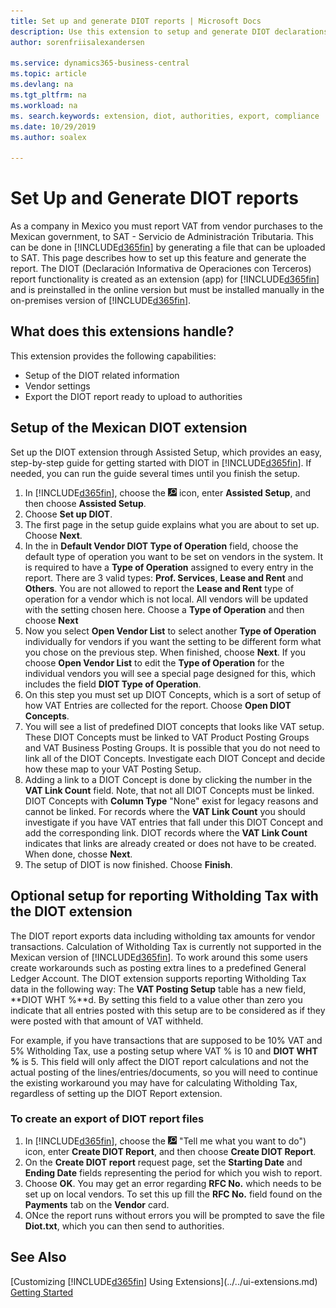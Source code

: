 ```yaml
---
title: Set up and generate DIOT reports | Microsoft Docs
description: Use this extension to setup and generate DIOT declarations in Business Central for the Mexican authorities.
author: sorenfriisalexandersen

ms.service: dynamics365-business-central
ms.topic: article
ms.devlang: na
ms.tgt_pltfrm: na
ms.workload: na
ms. search.keywords: extension, diot, authorities, export, compliance
ms.date: 10/29/2019
ms.author: soalex

---
```


# Set Up and Generate DIOT reports

As a company in Mexico you must report VAT from vendor purchases to the Mexican government, to SAT - Servicio de Administración Tributaria. This can be done in [!INCLUDE[d365fin](../../includes/d365fin_md.md)] by generating a file that can be uploaded to SAT. This page describes how to set up this feature and generate the report. The DIOT (Declaración Informativa de Operaciones con Terceros) report functionality is created as an extension (app) for [!INCLUDE[d365fin](../../includes/d365fin_md.md)] and is preinstalled in the online version but must be installed manually in the on-premises version of [!INCLUDE[d365fin](../../includes/d365fin_md.md)].

## What does this extensions handle?
This extension provides the following capabilities:
* Setup of the DIOT related information
* Vendor settings
* Export the DIOT report ready to upload to authorities 

## Setup of the Mexican DIOT extension
Set up the DIOT extension through Assisted Setup, which provides an easy, step-by-step guide for getting started with DIOT in [!INCLUDE[d365fin](../../includes/d365fin_md.md)]. If needed, you can run the guide several times until you finish the setup.

1. In [!INCLUDE[d365fin](../../includes/d365fin_md.md)], choose the ![Lightbulb that opens the Tell Me feature](../../media/ui-search/search_small.png "Tell me what you want to do") icon, enter **Assisted Setup**, and then choose **Assisted Setup**.  
2. Choose **Set up DIOT**.
3. The first page in the setup guide explains what you are about to set up. Choose **Next**.
4. In the in **Default Vendor DIOT Type of Operation** field, choose the default type of operation you want to be set on vendors in the system. It is required to have a **Type of Operation** assigned to every entry in the report. There are 3 valid types: **Prof. Services**, **Lease and Rent** and **Others**. You are not allowed to report the  **Lease and Rent** type of operation for a vendor which is not local. All vendors will be updated with the setting chosen here. Choose a **Type of Operation** and then choose **Next**
5. Now you select **Open Vendor List** to select another **Type of Operation** individually for vendors if you want the setting to be different form what you chose on the previous step. When finished, choose **Next**. If you choose **Open Vendor List** to edit the **Type of Operation** for the individual vendors you will see a special page designed for this, which includes the field **DIOT Type of Operation**. 
6. On this step you must set up DIOT Concepts, which is a sort of setup of how VAT Entries are collected for the report. Choose **Open DIOT Concepts**.
7. You will see a list of predefined DIOT concepts that looks like VAT setup. These DIOT Concepts must be linked to VAT Product Posting Groups and VAT Business Posting Groups. It is possible that you do not need to link all of the DIOT Concepts. Investigate each DIOT Concept and decide how these map to your VAT Posting Setup.
8. Adding a link to a DIOT Concept is done by clicking the number in the **VAT Link Count** field. Note, that not all DIOT Concepts must be linked. DIOT Concepts with **Column Type** "None" exist for legacy reasons and cannot be linked. For records where the **VAT Link Count** you should investigate if you have VAT entries that fall under this DIOT Concept and add the corresponding link. DIOT records where the **VAT Link Count** indicates that links are already created or does not have to be created. When done, chosse **Next**.
9. The setup of DIOT is now finished. Choose **Finish**.

## Optional setup for reporting Witholding Tax with the DIOT extension
The DIOT report exports data including witholding tax amounts for vendor transactions. Calculation of Witholding Tax is currently not supported in the Mexican version of [!INCLUDE[d365fin](../../includes/d365fin_md.md)]. To work around this some users create workarounds such as posting extra lines to a predefined General Ledger Account. The DIOT extension supports reporting Witholding Tax data in the following way:
The **VAT Posting Setup** table has a new field, **DIOT WHT %**d. By setting this field to a value other than zero you indicate that all entries posted with this setup are to be considered as if they were posted with that amount of VAT withheld.

For example, if you have transactions that are supposed to be 10% VAT and 5% Witholding Tax, use a posting setup where VAT % is 10 and **DIOT WHT %** is 5.
This field will only affect the DIOT report calculations and not the actual posting of the lines/entries/documents, so you will need to continue the existing workaround you may have for calculating Witholding Tax, regardless of setting up the DIOT Report extension.

### To create an export of DIOT report files  
1. In [!INCLUDE[d365fin](../../includes/d365fin_md.md)], choose the ![Lightbulb that opens the Tell Me feature](../../media/ui-search/search_small.png) "Tell me what you want to do") icon, enter **Create DIOT Report**, and then choose **Create DIOT Report**.  
2. On the **Create DIOT report** request page, set the **Starting Date** and **Ending Date** fields representing the period for which you wish to report.
3. Choose **OK**. You may get an error regarding **RFC No.** which needs to be set up on local vendors. To set this up fill the **RFC No.** field found on the **Payments** tab on the **Vendor** card.
4. ONce the report runs without errors you will be prompted to save the file **Diot.txt**, which you can then send to authorities.

## See Also
[Customizing [!INCLUDE[d365fin](../../includes/d365fin_md.md)] Using Extensions](../../ui-extensions.md)  
[Getting Started](../../product-get-started.md)
